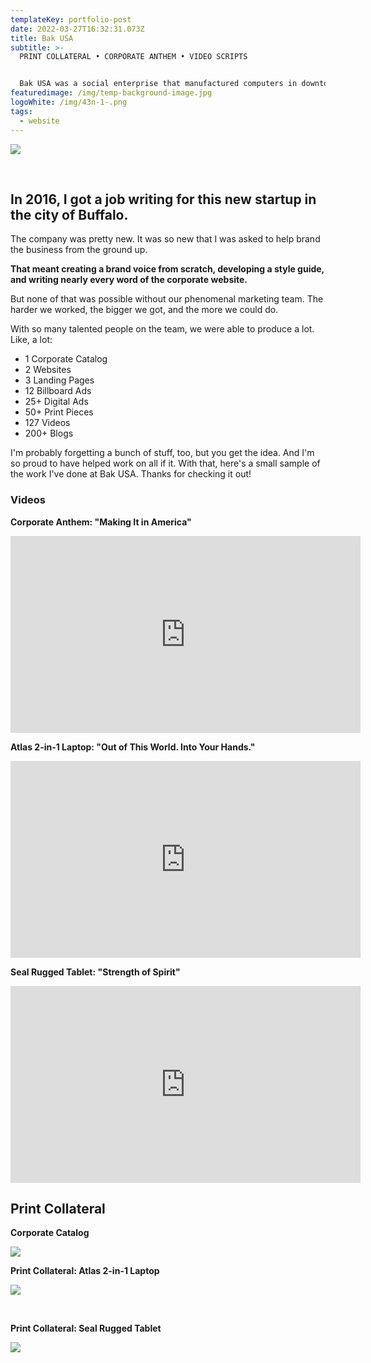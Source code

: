 ```yaml
---
templateKey: portfolio-post
date: 2022-03-27T16:32:31.073Z
title: Bak USA
subtitle: >-
  PRINT COLLATERAL • CORPORATE ANTHEM • VIDEO SCRIPTS


  Bak USA was a social enterprise that manufactured computers in downtown Buffalo, New York. Committed to empowering people and changing lives, the company employed a diverse workforce to handcraft laptops and tablets in urban America.
featuredimage: /img/temp-background-image.jpg
logoWhite: /img/43n-1-.png
tags:
  - website
---
```

![](/img/bak-usa.png)

<br>

## In 2016, I got a job writing for this new startup in the city of Buffalo.

The company was pretty new. It was so new that I was asked to help brand the business from the ground up. 

**That meant creating a brand voice from scratch, developing a style guide, and writing nearly every word of the corporate website.** 

But none of that was possible without our phenomenal marketing team. The harder we worked, the bigger we got, and the more we could do. 

With so many talented people on the team, we were able to produce a lot. Like, a lot:

* 1 Corporate Catalog
* 2 Websites
* 3 Landing Pages
* 12 Billboard Ads
* 25+ Digital Ads
* 50+ Print Pieces
* 127 Videos
* 200+ Blogs

I'm probably forgetting a bunch of stuff, too, but you get the idea. And I'm so proud to have helped work on all if it. With that, here's a small sample of the work I've done at Bak USA. Thanks for checking it out! 

### Videos

**Corporate Anthem: "Making It in America"</p>**

<iframe width="560" height="315" src="https://www.youtube.com/embed/SHVSGz_Nmrw" title="YouTube video player" frameborder="0" allow="accelerometer; autoplay; clipboard-write; encrypted-media; gyroscope; picture-in-picture" allowfullscreen></iframe></p>

**Atlas 2-in-1 Laptop: "Out of This World. Into Your Hands."</p>**

<iframe width="560" height="315" src="https://www.youtube.com/embed/u7g7twDL8hk" title="YouTube video player" frameborder="0" allow="accelerometer; autoplay; clipboard-write; encrypted-media; gyroscope; picture-in-picture" allowfullscreen></iframe></p>

**Seal Rugged Tablet: "Strength of Spirit"</p>**

<iframe width="560" height="315" src="https://www.youtube.com/embed/CFdfz1vOBoY" title="YouTube video player" frameborder="0" allow="accelerometer; autoplay; clipboard-write; encrypted-media; gyroscope; picture-in-picture" allowfullscreen></iframe></p>

## Print Collateral

**Corporate Catalog**

![](/img/bak-usa-print.png)

**Print Collateral: Atlas 2-in-1 Laptop**

![](/img/bak-usa-print-atlas.jpeg)

<br>

**Print Collateral: Seal Rugged Tablet**

![](/img/bak-usa-print-seal.jpeg)